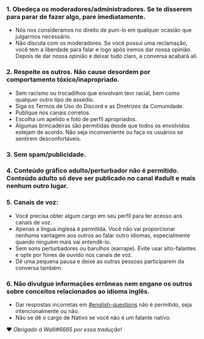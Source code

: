 
### 1. Obedeça os moderadores/administradores. Se te disserem para parar de fazer algo, pare imediatamente.
 - Nós nos consideramos no direito de puni-lo em qualquer ocasião que julgarmos necessário.
 - Não discuta com os moderadores. Se você possui uma reclamação, você tem a liberdade para falar e logo após iremos dar nossa opinião. Depois de dar nossa opinião e deixar tudo claro, a conversa acabará alí.

### 2. Respeite os outros. Não cause desordem por comportamento tóxico/inapropriado.
 - Sem racismo ou trocadilhos que envolvam teor racial, bem como qualquer outro tipo de assédio.
 - Siga os Termos de Uso do Discord e as Diretrizes da Comunidade.
 - Publique nos canais corretos.
 - Escolha um apelido e foto de perfil apropriados.
 - Algumas brincadeiras são permitidas desde que todos os envolvidos estejam de acordo. Não seja inconveniente ou faça os usuários se sentirem desconfortáveis.

### 3. Sem spam/publicidade.

### 4. Conteúdo gráfico adulto/perturbador não é permitido. Conteúdo adulto só deve ser publicado no canal #adult e mais nenhum outro lugar.

### 5. Canais de voz:
 - Você precisa obter algum cargo em seu perfil para ter acesso aos canais de voz.
 - Apenas a língua inglesa é permitida. Você não vai proporcionar nenhuma vantagem aos outros ao falar outro idiomas, especialmente quando ninguém mais vai entendê-lo.
 - Sem sons perturbadores ou barulhos (earrape). Evite usar alto-falantes e opte por fones de ouvido nos canais de voz.
 - Dê uma pequena pausa e deixe as outras pessoas participarem da conversa também.

### 6. Não divulgue informações errôneas nem engane os outros sobre conceitos relacionados ao idioma inglês.
 - Dar respostas incorretas em [#english-questions](https://discordapp.com/channels/363985050578190336/423813514394861579) não é permitido, seja intencionalmente ou não. 
 - Não se dê o cargo de Nativo se você não é um falante nativo.

❤️ _Obrigado á Walli#6665 por essa tradução!_